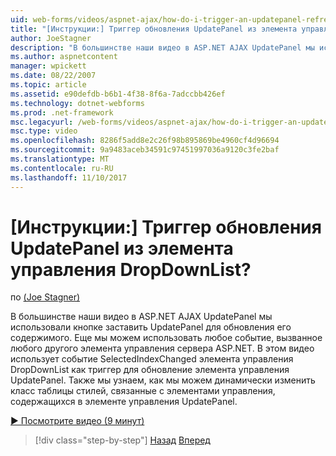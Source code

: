 ```yaml
---
uid: web-forms/videos/aspnet-ajax/how-do-i-trigger-an-updatepanel-refresh-from-a-dropdownlist-control
title: "[Инструкции:] Триггер обновления UpdatePanel из элемента управления DropDownList? | Документы Майкрософт"
author: JoeStagner
description: "В большинстве наши видео в ASP.NET AJAX UpdatePanel мы использовали кнопке заставить UpdatePanel для обновления его содержимого. Еще мы можем использовать любое событие..."
ms.author: aspnetcontent
manager: wpickett
ms.date: 08/22/2007
ms.topic: article
ms.assetid: e90defdb-b6b1-4f38-8f6a-7adccbb426ef
ms.technology: dotnet-webforms
ms.prod: .net-framework
msc.legacyurl: /web-forms/videos/aspnet-ajax/how-do-i-trigger-an-updatepanel-refresh-from-a-dropdownlist-control
msc.type: video
ms.openlocfilehash: 8286f5add8e2c26f98b895869be4960cf4d96694
ms.sourcegitcommit: 9a9483aceb34591c97451997036a9120c3fe2baf
ms.translationtype: MT
ms.contentlocale: ru-RU
ms.lasthandoff: 11/10/2017
---
```

<a name="how-do-i-trigger-an-updatepanel-refresh-from-a-dropdownlist-control"></a>[Инструкции:] Триггер обновления UpdatePanel из элемента управления DropDownList?
====================
по [(Joe Stagner)](https://github.com/JoeStagner)

В большинстве наши видео в ASP.NET AJAX UpdatePanel мы использовали кнопке заставить UpdatePanel для обновления его содержимого. Еще мы можем использовать любое событие, вызванное любого другого элемента управления сервера ASP.NET. В этом видео использует событие SelectedIndexChanged элемента управления DropDownList как триггер для обновление элемента управления UpdatePanel. Также мы узнаем, как мы можем динамически изменить класс таблицы стилей, связанные с элементами управления, содержащихся в элементе управления UpdatePanel.

[&#9654; Посмотрите видео (9 минут)](https://channel9.msdn.com/Blogs/ASP-NET-Site-Videos/how-do-i-trigger-an-updatepanel-refresh-from-a-dropdownlist-control)

>[!div class="step-by-step"]
[Назад](how-do-i-implement-the-persistent-communications-pattern-using-web-services.md)
[Вперед](how-do-i-create-an-aspnet-ajax-extender-from-scratch.md)
